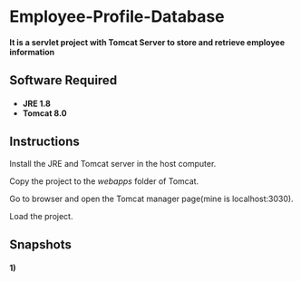 # Employee-Profile-Database
<h4>It is a servlet project with Tomcat Server to store and retrieve employee information</h4>

<h2>Software Required</h2>
<h4>
<ul>
<li>JRE 1.8</li>
<li>Tomcat 8.0</li>
</ul>
</h4>

<h2>Instructions</h2>

Install the JRE and Tomcat server in the host computer.

Copy the project to the <i>webapps</i> folder of Tomcat.

Go to browser and open the Tomcat manager page(mine is localhost:3030).

Load the project.

<h2>Snapshots</h2>

<h4>1) 
      
